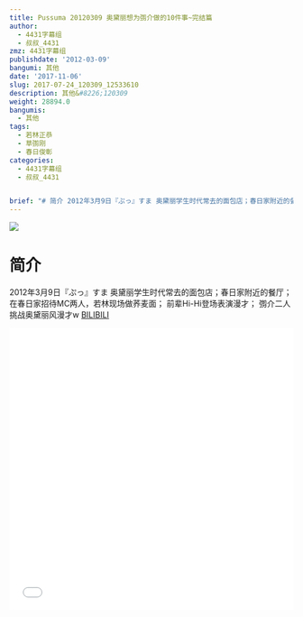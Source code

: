 ```yaml
---
title: Pussuma 20120309 奥黛丽想为彅介做的10件事~完结篇
author:
  - 4431字幕组
  - 叔叔_4431
zmz: 4431字幕组
publishdate: '2012-03-09'
bangumi: 其他
date: '2017-11-06'
slug: 2017-07-24_120309_12533610
description: 其他&#8226;120309
weight: 28894.0
bangumis:
  - 其他
tags:
  - 若林正恭
  - 草彅刚
  - 春日俊彰
categories:
  - 4431字幕组
  - 叔叔_4431


brief: "# 简介 2012年3月9日『ぷっ』すま 奥黛丽学生时代常去的面包店；春日家附近的餐厅； 在春日家招待MC两人，若林现场做荞麦面； 前辈Hi-Hi登场表演漫才； 彅介二人挑战奥黛丽风漫才w"
---
```

![](https://i.imgur.com/NRXQIPK.png)
# 简介  
2012年3月9日『ぷっ』すま
奥黛丽学生时代常去的面包店；春日家附近的餐厅；
在春日家招待MC两人，若林现场做荞麦面；
前辈Hi-Hi登场表演漫才；
彅介二人挑战奥黛丽风漫才w
  [BILIBILI](https://www.bilibili.com/video/av12533610/)

  <iframe src="//www.bilibili.com/blackboard/player.html?aid=12533610" width="100%" height="500" frameborder="0" allowfullscreen="allowfullscreen"></iframe>
